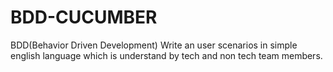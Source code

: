 # BDD-CUCUMBER

BDD(Behavior Driven Development)
  Write an user scenarios in simple english language which is understand by tech and non tech team members.
  
